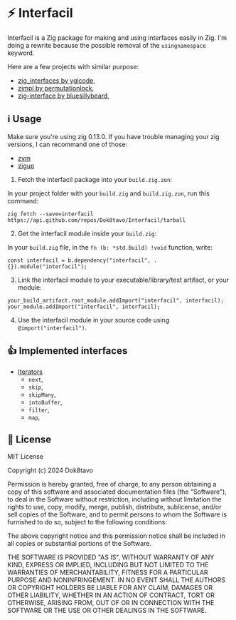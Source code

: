 # ⚡ Interfacil

Interfacil is a Zig package for making and using interfaces easily in Zig. I'm doing a rewrite because the possible removal of the `usingnamespace` keyword.

Here are a few projects with similar purpose:

- [zig_interfaces by yglcode](https://github.com/yglcode/zig_interfaces),
- [zimpl by permutationlock](https://github.com/permutationlock/zimpl),
- [zig-interface by bluesillybeard](https://github.com/bluesillybeard/zig-interface),

## ℹ️ Usage

Make sure you're using zig 0.13.0. If you have trouble managing your zig versions, I can recommand one of those:

- [zvm](https://github.com/tristanisham/zvm)
- [zigup](https://github.com/marler8997/zigup)

1. Fetch the interfacil package into your `build.zig.zon`:

In your project folder with your `build.zig` and `build.zig.zon`, run this command:

```
zig fetch --save=interfacil https://api.github.com/repos/Dok8tavo/Interfacil/tarball
```

2. Get the interfacil module inside your `build.zig`:

In your `build.zig` file, in the `fn (b: *std.Build) !void` function, write:

```zig
const interfacil = b.dependency("interfacil", .{}).module("interfacil");
```

3. Link the interfacil module to your executable/library/test artifact, or your module:

```zig
your_build_artifact.root_module.addImport("interfacil", interfacil);
your_module.addImport("interfacil", interfacil);
```

4. Use the interfacil module in your source code using `@import("interfacil")`.

## 👍 Implemented interfaces

- [Iterators](https://github.com/Dok8tavo/Interfacil/blob/main/src/iteration.zig#L27-L31)
  - `next`,
  - `skip`,
  - `skipMany`,
  - `intoBuffer`,
  - `filter`,
  - `map`,

## 📃 License

MIT License

Copyright (c) 2024 Dok8tavo

Permission is hereby granted, free of charge, to any person obtaining a copy
of this software and associated documentation files (the "Software"), to deal
in the Software without restriction, including without limitation the rights
to use, copy, modify, merge, publish, distribute, sublicense, and/or sell
copies of the Software, and to permit persons to whom the Software is
furnished to do so, subject to the following conditions:

The above copyright notice and this permission notice shall be included in all
copies or substantial portions of the Software.

THE SOFTWARE IS PROVIDED "AS IS", WITHOUT WARRANTY OF ANY KIND, EXPRESS OR
IMPLIED, INCLUDING BUT NOT LIMITED TO THE WARRANTIES OF MERCHANTABILITY,
FITNESS FOR A PARTICULAR PURPOSE AND NONINFRINGEMENT. IN NO EVENT SHALL THE
AUTHORS OR COPYRIGHT HOLDERS BE LIABLE FOR ANY CLAIM, DAMAGES OR OTHER
LIABILITY, WHETHER IN AN ACTION OF CONTRACT, TORT OR OTHERWISE, ARISING FROM,
OUT OF OR IN CONNECTION WITH THE SOFTWARE OR THE USE OR OTHER DEALINGS IN THE
SOFTWARE.
